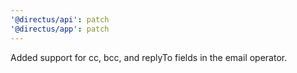 ```yaml
---
'@directus/api': patch
'@directus/app': patch
---
```


Added support for cc, bcc, and replyTo fields in the email operator.
